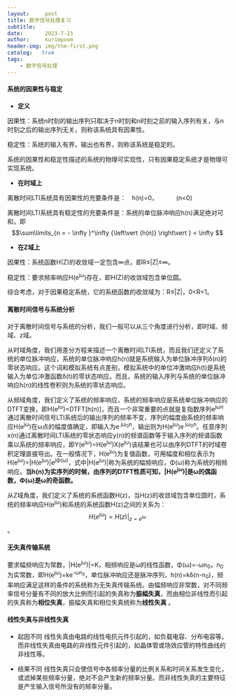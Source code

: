 ```yaml
---
layout:     post
title: 数字信号处理复习
subtitle:   
date:       2023-7-23
author:     kurimpoom
header-img: img/the-first.png
catalog:   true
tags: 
    - 数字信号处理
---
```



#### 系统的因果性与稳定

- **定义**

因果性：系统n时刻的输出序列只取决于n时刻和n时刻之前的输入序列有关，与n时刻之后的输出序列无关，则称该系统具有因果性。

稳定性：系统的输入有界，输出也有界，则称该系统是稳定的。

系统的因果性和稳定性描述的系统的物理可实现性，只有因果稳定系统才是物理可实现系统。

 - **在时域上**

离散时间LTI系统具有因果性的充要条件是：&emsp;h(n)=0，&emsp;&emsp;&emsp;(n<0)


离散时间LTI系统具有稳定性的充要条件是：系统的单位脉冲响应h(n)满足绝对可和，即$$\sum\limits_{n =  - \infty }^\infty  {\left\vert {h(n)} \right\vert }  < \infty $$

- **在Z域上**

因果性：系统函数H(Z)的收敛域一定包含∞点，即R≤\|Z\|≤∞。

稳定性：要求频率响应H(e<sup>jω</sup>)存在，即H(Z)的收敛域包含单位圆。

综合考虑，对于因果稳定系统，它的系统函数的收敛域为：R≤\|Z\|，0<R<1。

#### 离散时间信号与系统分析

对于离散时间信号与系统的分析，我们一般可以从三个角度进行分析，即时域、频域、z域。

从时域角度，我们用差分方程来描述一个离散时间LTI系统，而且我们还定义了系统的单位脉冲响应，系统的单位脉冲响应h(n)就是系统输入为单位脉冲序列δ(n)的零状态响应。这个词和模拟系统有点差别，模拟系统中的单位冲激响应h(t)是系统输入为单位冲激函数δ(t)的零状态响应。而且，系统的输入序列与系统的单位脉冲响应h(n)的线性卷积则为系统的零状态响应。

从频域角度，我们定义了系统的频率响应，系统的频率响应是系统单位脉冲响应的DTFT变换，即H(e<sup>jω</sup>)=DTFT[h(n)]，而且一个非常重要的点就是复指数序列e<sup>jωn</sup>通过离散时间信号LTI系统后的输出序列的频率不变，序列的幅度由系统的频率响应H(e<sup>jω</sup>)在ω点的幅度值确定，即输入为e<sup> jω<sub>0</sub>n</sup>，输出则为H(e<sup>jω</sup>)e<sup> jω<sub>0</sub>n</sup>。任意序列x(n)通过离散时间LTI系统的零状态响应y(n)的频谱函数等于输入序列的频谱函数乘以系统的频率响应，即Y(e<sup>jω</sup>)=H(e<sup>jω</sup>)X(e<sup>jω</sup>)该结果也可以由序列DTFT的时域卷积定理直接导出。在一般情况下，H(e<sup>jω</sup>)为复值函数，可用幅度和相位表示为H(e<sup>jω</sup>)=\|H(e<sup>jω</sup>)\|e<sup>jΦ(ω)</sup>，式中\|H(e<sup>jω</sup>)\|称为系统的幅频响应，Φ(ω)称为系统的相频响应。**当h(n)为实序列的时候，由序列的DTFT性质可知，\|H(e<sup>jω</sup>)\|是ω的偶函数，Φ(ω)是ω的奇函数。**

从Z域角度，我们定义了系统的系统函数H(z)，当H(z)的收敛域包含单位圆时，系统的频率响应H(e<sup>jω</sup>)和系统的系统函数H(z)之间的关系为：$$H({e^{j\omega }}) = H(z){\vert_{z = {e^{j\omega }}}}$$。



#### 无失真传输系统
要求幅频响应为常数，\|H(e<sup>jω</sup>)\|=K，相频响应是ω的线性函数，Φ(ω)=-ωn<sub>0</sub>，n<sub>0</sub>为实常数，即H(e<sup>jω</sup>)=ke<sup>-ωn<sub>0</sub></sup>，单位脉冲响应还是脉冲序列，h(n)=kδ(n-n<sub>0</sub>)，频率响应满足这样的条件的系统称为无失真传输系统。由幅频响应非常数，对不同频率信号分量有不同的放大比例而引起的失真称为**振幅失真**，而由相位非线性而引起的失真称为**相位失真**，振幅失真和相位失真统称为**线性失真** 。

#### 线性失真与非线性失真


- 起因不同
线性失真由电路的线性电抗元件引起的，如负载电容、分布电容等。而非线性失真由电路的非线性元件引起的，如晶体管或场效应管的特性曲线的非线性等。


- 结果不同
线性失真只会使信号中各频率分量的比例关系和时间关系发生变化，或滤掉某些频率分量，绝对不会产生新的频率分量。而非线性失真的主要特征是产生输入信号所没有的频率分量。


